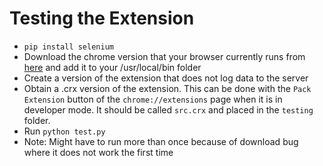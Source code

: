 # Testing the Extension
* `pip install selenium`
* Download the chrome version that your browser currently runs from [here](https://sites.google.com/a/chromium.org/chromedriver/downloads) and add it to your /usr/local/bin folder
* Create a version of the extension that does not log data to the server
* Obtain a .crx version of the extension. This can be done with the `Pack Extension` button of the `chrome://extensions` page when it is in developer mode. It should be called `src.crx` and placed in the `testing` folder.
* Run `python test.py`
* Note: Might have to run more than once because of download bug where it does not work the first time
